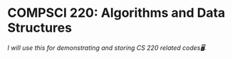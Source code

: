 # COMPSCI 220: Algorithms and Data Structures
*I will use this for demonstrating and storing CS 220 related codes🖥️.*

